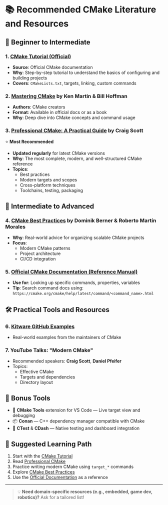 # 📚 Recommended CMake Literature and Resources

## 📘 Beginner to Intermediate

### 1. [CMake Tutorial (Official)](https://cmake.org/cmake/help/latest/guide/tutorial/index.html)

- **Source**: Official CMake documentation
- **Why**: Step-by-step tutorial to understand the basics of configuring and building projects
- **Covers**: `CMakeLists.txt`, targets, linking, custom commands

### 2. [Mastering CMake](https://cmake.org/cmake/help/latest/manual/cmake.1.html) by Ken Martin & Bill Hoffman

- **Authors**: CMake creators
- **Format**: Available in official docs or as a book
- **Why**: Deep dive into CMake concepts and command usage

### 3. [Professional CMake: A Practical Guide](https://crascit.com/professional-cmake/) by Craig Scott

⭐ **Most Recommended**

- **Updated regularly** for latest CMake versions
- **Why**: The most complete, modern, and well-structured CMake reference
- **Topics**:
  - Best practices
  - Modern targets and scopes
  - Cross-platform techniques
  - Toolchains, testing, packaging

## 🧠 Intermediate to Advanced

### 4. [CMake Best Practices](https://www.packtpub.com/product/cmake-best-practices/9781801070058) by Dominik Berner & Roberto Martín Morales

- **Why**: Real-world advice for organizing scalable CMake projects
- **Focus**:
  - Modern CMake patterns
  - Project architecture
  - CI/CD integration

### 5. [Official CMake Documentation (Reference Manual)](https://cmake.org/documentation/)

- **Use for**: Looking up specific commands, properties, variables
- **Tip**: Search command docs using:  
  `https://cmake.org/cmake/help/latest/command/<command_name>.html`

## 🛠️ Practical Tools and Resources

### 6. [Kitware GitHub Examples](https://github.com/Kitware/CMake)

- Real-world examples from the maintainers of CMake

### 7. YouTube Talks: "Modern CMake"

- Recommended speakers: **Craig Scott**, **Daniel Pfeifer**
- Topics:
  - Effective CMake
  - Targets and dependencies
  - Directory layout

## 🧰 Bonus Tools

- 🔧 **CMake Tools** extension for VS Code — Live target view and debugging
- 📦 **Conan** — C++ dependency manager compatible with CMake
- 🧪 **CTest** & **CDash** — Native testing and dashboard integration

## 🧭 Suggested Learning Path

1. Start with the [CMake Tutorial](https://cmake.org/cmake/help/latest/guide/tutorial/index.html)
2. Read [Professional CMake](https://crascit.com/professional-cmake/)
3. Practice writing modern CMake using `target_*` commands
4. Explore [CMake Best Practices](https://www.packtpub.com/product/cmake-best-practices/9781801070058)
5. Use the [Official Documentation](https://cmake.org/documentation/) as a reference

---

> 💡 **Need domain-specific resources (e.g., embedded, game dev, robotics)?** Ask for a tailored list!
